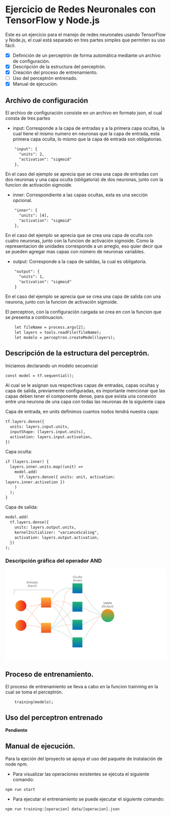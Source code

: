 # Ejercicio de Redes Neuronales con TensorFlow y Node.js

Este es un ejercicio para el manejo de redes neuronales usando TensorFlow y Node.js, el cual está separado en tres partes simples
que permiten su uso fácil.

- [X] Definición de un perceptrón de forma automática mediante un archivo de configuración.
- [X] Descripción de la estructura del perceptrón.
- [X] Creación del proceso de entrenamiento.
- [ ] Uso del perceptrón entrenado.
- [X] Manual de ejecución.

## Archivo de configuración

El archivo de configuración consiste en un archivo en formato json, el cual consta de tres partes
- input: Corresponde a la capa de entradas y a la primera capa ocultas, la cual tiene el mismo numero en neuronas que la capa de entrada, esta primera capa oculta, lo mismo que la capa de entrada son obligatorias.
```
    "input": {
      "units": 2,
      "activation": "sigmoid"
    },
```
En el caso del ejemplo se aprecia que se crea una capa de entradas con dos neuronas y una capa oculta (obligatoria) de dos neuronas, junto con la funcion de activación sigmoide.
- inner: Correspondiente a las capas ocultas, esta es una sección opcional.
```
    "inner": {
      "units": [4],
      "activation": "sigmoid"
    },
```
En el caso del ejemplo se aprecia que se crea una capa de oculta con cuatro neuronas, junto con la funcion de activación sigmoide. Como la representacion de unidades corresponde a un arreglo, eso quier decir que se pueden agregar mas capas con número de neuronas variables.
- output: Corresponde a la capa de salidas, la cual es obligatoria.
```
    "output": {
      "units": 1,
      "activation": "sigmoid"
    }
```
En el caso del ejemplo se aprecia que se crea una capa de salida con una neurona, junto con la funcion de activación sigmoide.

El perceptron, con la configuración cargada se crea en con la funcion que se presenta a continuacion.
```
    let fileName = process.argv[2];
    let layers = tools.readFile(fileName);
    let modelo = perceptron.createModel(layers);
```
## Descripción de la estructura del perceptrón.

Iniciamos declarando un modelo secuencial
```
const model = tf.sequential();
```
Al cual se le asignan sus respectivas capas de entradas, capas ocultas y capa de salida, previamente configuradas, es importante mencionar que las capas deben tener el componente dense, para que exista una conexión entre una neurona de una capa con todas las neuronas de la siguiente capa

	
Capa de entrada, en units definimos cuantos nodos tendrá nuestra capa:
```	
tf.layers.dense({
  units: layers.input.units,
  inputShape: [layers.input.units],
  activation: layers.input.activation,
})
```
Capa oculta:
```
if (layers.inner) {
  layers.inner.units.map((unit) =>
    model.add(
      tf.layers.dense({ units: unit, activation: layers.inner.activation })
    )
  );
}
```
Capa de salida:
```
model.add(
  tf.layers.dense({
    units: layers.output.units,
    kernelInitializer: "varianceScaling",
    activation: layers.output.activation,
  })
);
```
### Descripción gráfica del operador AND
![Imagen Operador AND](./images/ejemploAND.png?raw=true "Operador AND")

## Proceso de entrenamiento.

El proceso de entrenamiento se lleva a cabo en la funcion trainning en la cual se toma el perceptrón.

```
    training(modelo);
```

## Uso del perceptron entrenado

__Pendiente__

## Manual de ejecución.

Para la ejeción del lproyecto se apoya el uso del paquete de instalación de node npm.
- Para visualizar las operaciones existentes se ejecuta el siguiente comando:
```
npm run start
```
- Para ejecutar el entrenamiento se puede ejecutar el siguiente comando:
```
npm run training:[operacion] data/[operacion].json
```
